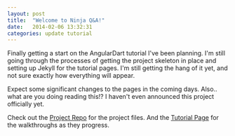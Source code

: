 ```yaml
---
layout: post
title:  "Welcome to Ninja Q&A!"
date:   2014-02-06 13:32:31
categories: update tutorial
---
```


Finally getting a start on the AngularDart tutorial I've been planning. I'm still going through the processes of getting
the project skeleton in place and setting up Jekyll for the tutorial pages. I'm still getting the hang of it yet, and not
sure exactly how everything will appear.

Expect some significant changes to the pages in the coming days. Also.. what are you doing reading this!? I haven't even
announced this project officially yet.

Check out the [Project Repo][ninjaqa] for the project files. And the [Tutorial Page][tutorial] for the walkthroughs as
they progress.

[ninjaqa]: https://github.com/butlermatt/NinjaQA
[tutorial]:    http://butlermatt.github.io/NinjaQA
